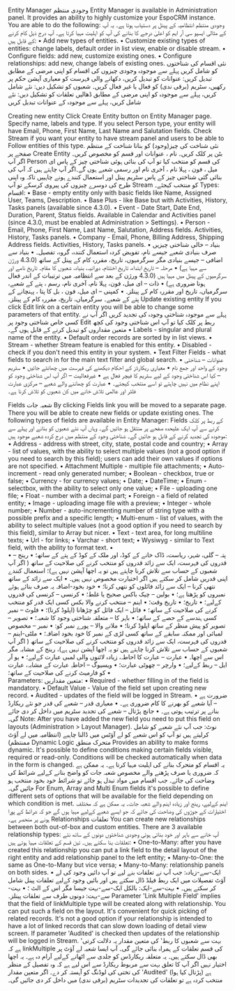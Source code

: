 
Entity Manager
وجودی منتظم
Entity Manager is available in Administration panel. It provides an ability to highly customize your EspoCRM instance. You are able to do the following:
وجودی منتظم انتظامیہ کے پینل پر دستیاب ہوتا ہے۔ یہ آپ کے مثالی ایسپو سی آر ایم کو اعلیٰ درجے کا بنانے کی آپ کو اہلیت مہیا کرتا ہے۔ آپ درج ذیل کام کرنے کے قابل ہیں:
•	Add new types of entities.
•	Customize existing types of entities: change labels, default order in list view, enable or disable stream.
•	Configure fields: add new, customize existing ones.
•	Configure relationships: add new, change labels of existing ones.
نئی اقسام کی شناختوں کو شامل کریں
پہلے سے موجودہ وجودی چیزوں کی اقسام کو اپنی مرضی کے مطابق تبدیل کریں: عنوانات کو تبدیل کریں، دکھانے والی فہرست کو معیاری آپشن حکم پر رکھیں، سٹریم (برقی ندی) کو فعال یا غیر فعال کریں۔
شعبوں کو تشکیل دیں: نئے شامل کریں، پہلے سے موجودہ کو اپنی مرضی کے مطابق ڈھالیں
تعلقات کو تشکیل دیں: نئے شامل کریں، پہلے سے موجودہ کے عنوانات تبدیل کریں

Creating new entity
Click Create Entity button on Entity Manager page. Specify name, labels and type. If you select Person type, your entity will have Email, Phone, First Name, Last Name and Salutation fields. Check Stream if you want your entity to have stream panel and users to be able to Follow entities of this type.
نئی شناخت کی چیز(وجود) کو بنانا
شناخت کے منتظم صفحے پر Create Entity بٹن پر کلک کریں۔ نام ، عنوانات اور قسم کو مخصوص کریں۔ اگر آپ Person کی قسم کو منتخب کیا تو آپ کی بنائی ہوئی شناختی چیز کے پاس ای میل ، فون ، پہلا نام ، آخری نام اور رسمی شعبے ہوں گے۔اگر آپ چاہتے ہیں کہ آپ کی بنائی گئی شناختی چیز کے پاس سٹریم پینل اور استعمال کنندے ہونے چاہییں تاکہ وہ اپنی طرح کی دوسرے چیزوں کی پیروی کرسکے تو آپ Stream کو منتخب کیجئے۔ 
Types:
اقسام:
•	Base - empty entity only with basic fields like Name, Assigned User, Teams, Description.
•	Base Plus - like Base but with Activities, History, Tasks panels (available since 4.3.0).
•	Event - Date Start, Date End, Duration, Parent, Status fields. Available in Calendar and Activities panel (since 4.3.0, must be enabled at Administration > Settings).
•	Person - Email, Phone, First Name, Last Name, Salutation, Address fields. Activities, History, Tasks panels.
•	Company - Email, Phone, Billing Address, Shipping Address fields. Activities, History, Tasks panels.
•	بنیاد – خالی شناختی چیزیں صرف بنیادی شعبے جیسے نام، تفویض کردہ استعمال کنندہ، گروہ، تفصیل۔
•	بنیاد سے اضافی – جیسے بنیادی مگر سرگرمیوں، تاریخ، مقررہ کام کے پینل کے ساتھ (4.3.0 ورژن سے مہیا ہے)
•	مرحلہ – تاریخ ابتداء، تاریخ اختتام، دورانیہ، بنیاد، شعبوں کا مقام۔ تاریخ نامے اور سرگرمیوں کے پینل میں مہیا ہیں (4.3.0 ورژن کے بعد سے انتظامیہ میں ترتیبات کے اندر فعال ہونا ضروری ہے)
•	ذات – ای میل، فون، پہلا نام، آخری نام، رسم ، پتے کے شعبے، سرگرمیاں، تاریخ اور مقررہ کام کے پینلز۔
•	کمپنی – ای میل، فون ، بل کا پتا ، پہنچانے کے پتے کے شعبے۔ سرگرمیاں، تاریخ، مقررہ کام کے پینلز۔
Update existing entity
If you click Edit link on a certain entity you will be able to change some parameters of that entity.
پہلے سے موجودہ شناختی وجودہ کی تجدید کریں
اگر آپ نے کسی خاص شناختی وجود پر Edit ربط پر کلک کیا تو آپ اس شناختی وجود کی کچھ متعین مقداروں کو تبدیل کرنے کے قابل ہوں گے۔
•	Labels - singular and plural name of the entity.
•	Default order records are sorted by in list views.
•	Stream - whether Stream feature is enabled for this entity.
•	Disabled - check if you don't need this entity in your system.
•	Text Filter Fields - what fields to search in for the main text filter and global search.
•	عنوانات – شناختی وجود کے واحد اور جمع نام
•	معیاری ریکارڈز کے احکام دیکھنے کی فہرست میں چھانٹے جائیں 
•	سٹریم – کیا اس شناختی وجود کے لیے سٹریم کا فیچر فعال ہے
•	غیرفعالیت – اگر آپ اس شناختی وجود کو اپنے نظام میں نہیں چاہتے تو اسے منتخب کیجئے۔
•	عبارت کو چھاننے والے شعبے – مرکزی عبارت فلٹر اور عالمی تلاش خانے میں کن شعبوں کو تلاش کرنا ہے۔

Fields
شعبہ جات
By clicking Fields link you will be moved to a separate page. There you will be able to create new fields or update existing ones. The following types of fields are available in Entity Manager:
Fields کے ربط پر کلک کرنے سے آپ ایک علیحدہ صفحے پر منتقل ہو جائیں گے۔ وہاں آپ نئے شعبوں کو بنانے اور پہلے سے موجودہ کی تجدید کرنے کے قابل ہو جائیں گے۔ شناختی وجود کے منتظم میں درج کردہ شعبے موجود ہیں: 
•	Address - address with street, city, state, postal code and country;
•	Array - list of values, with the ability to select multiple values (not a good option if you need to search by this field); users can add their own values if options are not specified.
•	Attachment Multiple - multiple file attachments;
•	Auto-increment - read only generated number;
•	Boolean - checkbox, true or false;
•	Currency - for currency values;
•	Date;
•	DateTime;
•	Enum - selectbox, with the ability to select only one value;
•	File - uploading one file;
•	Float - number with a decimal part;
•	Foreign - a field of related entity;
•	Image - uploading image file with a preview;
•	Integer - whole number;
•	Number - auto-incrementing number of string type with a possible prefix and a specific length;
•	Multi-enum - list of values, with the ability to select multiple values (not a good option if you need to search by this field), similar to Array but nicer.
•	Text - text area, for long multiline texts;
•	Url - for links;
•	Varchar - short text;
•	Wysiwyg - similar to Text field, with the ability to format text.
•	
•	پتہ – گلی، شہر، ریاست، ڈاک خانے کے کوڈ، اور ملک کے کوڈ کے پتے کے ساتھ؛
•	رینج – قدروں کی فہرست، ایک سے زائد قدروں کو منتخب کرنے کی صلاحیت کے ساتھ ( اگر آپ شعبوں کے حساب سے تلاش کرنا چاہتے ہیں تو یہ اچھا آپشن نہیں ہے)؛ استعمال کنندے اپنی قدریں شامل کر سکتے ہیں اگر اختیارت مخصوص نہیں ہیں۔
•	ایک سے زائد کے ساتھ نتھی کرنا – ایک سے زائد فائلوں کو نتھی کرنا؛
•	خود بخود-اضافہ یہ صرف بنائے ہوئے نمبروں کو پڑھتا ہے؛
•	بولین – چیک باکس صحیح یا غلط؛
•	کرنسی – کرنسی کی قدروں کےلیے؛
•	تاریخ؛
•	تاریخ وقت؛
•	اینم – منتخب کرنے والا بکس کسی ایک قدر کو منتخب کرنے کی صلاحیت کے ساتھ؛
•	فائل – ایک فائل کو چڑھانا (اپلوڈ کرنا)؛
•	فلوٹ – نمبر کسی ہندسے کے حصے کے ساتھ؛
•	باہر کا – متعلقہ شناختی وجود کا شعبہ؛
•	تصویر – تصویر کو پیش منظر کے ساتھ اپلوڈ کرنا؛
•	ملانے والا – پورے نمبر کو:
•	نمبر – مخصوص لمبائی اور ممکنہ سابقے کے ساتھ کسی لڑی کے نمبر کا خود بخود اضافہ؛
•	ملٹی-اینم – قدروں کی فہرست، ایک سے زائد قدروں کو منتخب کرنے کی صلاحیت کے ساتھ ( اگر آپ شعبوں کے حساب سے تلاش کرنا چاہتے ہیں تو یہ اچھا آپشن نہیں ہے)، رینج کے مشابہ مگر اس سے اچھا۔
•	عبارت – عبارت کا احاطہ، زیادہ لائنوں والی لمبی عبارت کےلیے؛
•	یو آر ایل – ربط کےلیے؛
•	وارچر – چھوٹی عبارت؛
•	ویسیوگ – احاطہِ عبارت کے مشابہ، عبارت کو فارمیٹ کرنے کی صلاحیت کے ساتھ؛
•	
Parameters:
متعین مقداریں:
•	Required - whether filling in of the field is mandatory.
•	Default Value - Value of the field set upon creating new record.
•	Audited - updates of the field will be logged in Stream.
•	ضرورت ہے – آیا شعبے کو بھرنے کا کام ضروری ہے۔
•	معیاری قدر – شعبے کی قدر جو نئے ریکارڈ بنانے پر ترتیب ہوتی ہے۔
•	جانچ پڑتال – شعبے کی تجدید سٹریم میں داخل کر دی جائے گی۔
Note: After you have added the new field you need to put this field on layouts (Administration > Layout Manager).
نوٹ: جب آپ نئے شعبے کو شامل کرلیتے ہیں تو آپ کو اس شعبے کو لے آؤٹس میں ڈالنا چاہیے (انتظامیہ میں لے آؤٹ ممنتظم)
Dynamic Logic
متحرک منطق
Provides an ability to make forms dynamic. It's possible to define conditions making certain fields visible, required or read-only. Conditions will be checked automatically when data in the form is changed.
یہ اقسام کو متحرک بنانے کی اہلیت مہیا کرتا ہے۔ یہ ممکن ہے کہ ضروری یا صرف پڑھنے والے مخصوص شعبہ جات کو واضح بنانے کےلیے شرائط کی وضاحت کی جائے۔ جب اقسام میں مواد تبدل ہو جائے تو شرائط خود بخود منتخب ہو جائیں گی۔
For Enum, Array and Multi Enum fields it's possible to define different sets of options that will be available for the field depending on which condition is met.
اینم کےلیے، رینج اور زیادہ اینم والے شعبہ جات۔ یہ ممکن ہے کہ مختلف اختیارات کے جوڑوں کی وضاحت کی جائے کہ جو ایسے شعبے کےلیے مہیا ہوں گے جو کہ شرائط کے پورا ہونے پر منحصر ہے۔
Relationships
تعلقات
You can create new relationships between both out-of-box and custom entities. There are 3 available relationship types:
آپ خانے سے باہر اور خود بنائی ہوئی وجودی شناختوں دونوں کے ساتھ نئے تعلقات بنا سکتے ہیں۔ تین قسم کے تعلقات مہیا ہوتے ہیں:
•	One-to-Many: after you have created this relationship you can put a link field to the detail layout of the right entity and add relationship panel to the left entity;
•	Many-to-One: the same as One-to-Many but vice versa;
•	Many-to-Many: relationship panels on both sides.
•	ایک-سے-زیادہ: جب آپ نے تعلقات بنے لیے تو آپ دائیں وجود کی لے آؤٹ تفصیلات میں ایک ربط فیلڈ ڈال سکتے ہیں اور بائیں وجود کےلیے تعلقات پینل شامل کر سکتے ہیں۔
•	بہت-سے-ایک: بالکل ایک-سے-بہت جیسا مگر اس کے الٹ ؛
•	بہت-سے-بہت: دونوں طرف سے تعلقات پینلز۔
Parameter 'Link Multiple Field' implies that the field of linkMultiple type will be created along with relationship. You can put such a field on the layout. It's convenient for quick picking of related records. It's not a good option if your relationship is intended to have a lot of linked records that can slow down loading of detail view screen.
If parameter 'Audited' is checked then updates of the relationship will be logged in Stream.
'بہت سے شعبوں کا ربط' کی متعین مقدار یہ دلالت کرتی ہے کہ linkMultiple کی قسم تعلقات کے ہمراہ بنائی جائے گی۔ آپ ایسا شعبہ لے آؤٹ پر بھی ڈال سکتے ہیں۔ یہ متعلقہ ریکارڈس کو جلدی سے اٹھانے کےلیے آرام دہ ہے۔ یہ اچھا اختیار نہیں اگر آپ کا تعلق بہت سے مربوط ریکارڈ سے اس لیے ہے کہ وہ تفصیل کے منظر کی تختی کی لوڈنگ کو آہستہ کر دے۔
اگر متعین مقدار 'Audited' ہے (پڑتال کیا ہوا) منتخب کردہ ہے تو تعلقات کی تجدیدات سٹریم (برقی ندی) میں داخل کر دی جائیں گی۔
